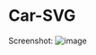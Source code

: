 # Car-SVG
 
Screenshot:
![image](https://github.com/a21oscgu/Car-SVG/assets/102578829/c4b4df4b-dfc8-41d4-954e-bfac6f65b05e)
